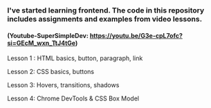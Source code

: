 ### I've started learning frontend. The code in this repository includes assignments and examples from video lessons.
#### (Youtube-SuperSimpleDev: https://youtu.be/G3e-cpL7ofc?si=GEcM_wxn_TtJ4tGe)

<p> Lesson 1 : HTML basics, button, paragraph, link </p>
<p> Lesson 2: CSS basics, buttons</p>
<p> Lesson 3: Hovers, transitions, shadows </p>
<p> Lesson 4: Chrome DevTools & CSS Box Model </p>
